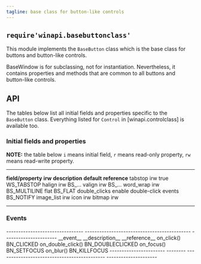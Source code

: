 ```yaml
---
tagline: base class for button-like controls
---
```


## `require'winapi.basebuttonclass'`

This module implements the `BaseButton` class which is the base class
for buttons and button-like controls.

BaseWindow is for subclassing, not for instantiation. Nevertheless,
it contains properties and methods that are common to all buttons
and button-like controls.

## API

The tables below list all initial fields and properties specific to the `BaseButton` class.
Everything listed for `Control` in [winapi.controlclass] is available too.


### Initial fields and properties

<div class=small>

__NOTE:__ the table below `i` means initial field, `r` means read-only property,
`rw` means read-write property.

----------------------- -------- ----------------------------------------- -------------- ---------------------
__field/property__		__irw__	__description__									__default__		__reference__
tabstop						irw																true				WS_TABSTOP
halign						irw																					BS_...
valign 						irw																					BS_...
word_wrap					irw																					BS_MULTILINE
flat																													BS_FLAT
double_clicks							enable double-click events											BS_NOTIFY
image_list					irw
icon							irw
bitmap						irw
----------------------- -------- ----------------------------------------- -------------- ---------------------
</div>

### Events

<div class=small>
-------------------------------- -------------------------------------------- ----------------------
__event__								__description__										__reference__
on_click()																							BN_CLICKED
on_double_click()																					BN_DOUBLECLICKED
on_focus()																							BN_SETFOCUS
on_blur()																							BN_KILLFOCUS
----------------------- --------	-------------------------------------------- ---------------------
</div>
